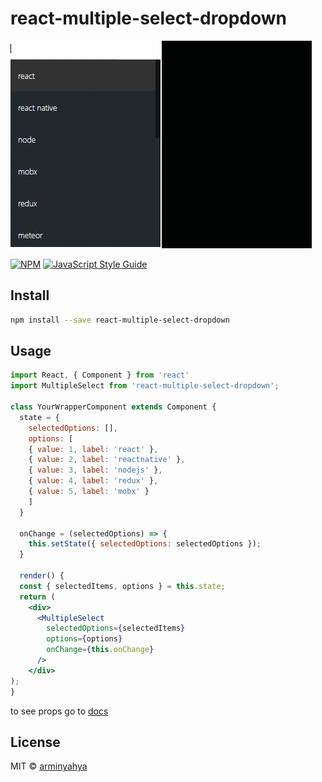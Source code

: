 # react-multiple-select-dropdown
![](/preview/MultiSelect.gif)

[![NPM](https://img.shields.io/npm/v/react-multiple-select-dropdown.svg)](https://www.npmjs.com/package/react-multiple-select-dropdown) [![JavaScript Style Guide](https://img.shields.io/badge/code_style-standard-brightgreen.svg)](https://standardjs.com)

## Install

```bash
npm install --save react-multiple-select-dropdown
```



## Usage
```jsx
import React, { Component } from 'react'
import MultipleSelect from 'react-multiple-select-dropdown';

class YourWrapperComponent extends Component {
  state = {
    selectedOptions: [],
    options: [
    { value: 1, label: 'react' },
    { value: 2, label: 'reactnative' },
    { value: 3, label: 'nodejs' },
    { value: 4, label: 'redux' },
    { value: 5, label: 'mobx' }
    ]
  }

  onChange = (selectedOptions) => {
    this.setState({ selectedOptions: selectedOptions });
  }

  render() {
  const { selectedItems, options } = this.state;
  return (
    <div>
      <MultipleSelect
        selectedOptions={selectedItems}
        options={options}
        onChange={this.onChange}
      />
    </div>
);
}
```
to see props go to [docs](https://reactmultipleselectdropdown.netlify.com/docs)
## License

MIT © [arminyahya](https://github.com/arminyahya)
